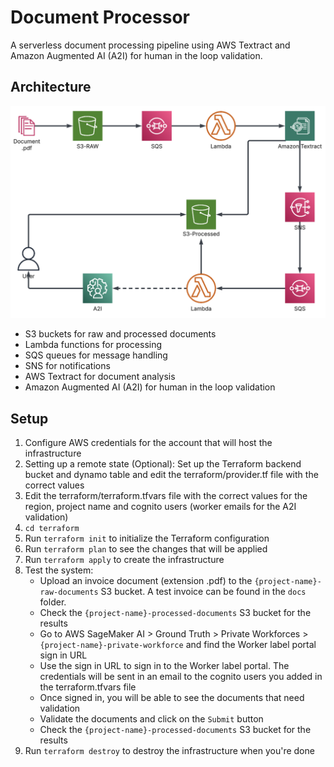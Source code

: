# Document Processor

A serverless document processing pipeline using AWS Textract and Amazon Augmented AI (A2I) for human in the loop validation.

## Architecture

![Architecture Diagram](./docs/IDP_HLD.png)

- S3 buckets for raw and processed documents
- Lambda functions for processing
- SQS queues for message handling
- SNS for notifications
- AWS Textract for document analysis
- Amazon Augmented AI (A2I) for human in the loop validation


## Setup

1. Configure AWS credentials for the account that will host the infrastructure
2. Setting up a remote state (Optional): Set up the Terraform backend bucket and dynamo table and edit the terraform/provider.tf file with the correct values
3. Edit the terraform/terraform.tfvars file with the correct values for the region, project name and cognito users (worker emails for the A2I validation)
4. `cd terraform`
5. Run `terraform init` to initialize the Terraform configuration
6. Run `terraform plan` to see the changes that will be applied
7. Run `terraform apply` to create the infrastructure
8. Test the system: 
   - Upload an invoice document (extension .pdf) to the `{project-name}-raw-documents` S3 bucket. A test invoice can be found in the `docs` folder.
   - Check the `{project-name}-processed-documents` S3 bucket for the results
   - Go to AWS SageMaker AI > Ground Truth > Private Workforces > `{project-name}-private-workforce` and find the Worker label portal sign in URL
   - Use the sign in URL to sign in to the Worker label portal. The credentials will be sent in an email to the cognito users you added in the terraform.tfvars file
   - Once signed in, you will be able to see the documents that need validation
   - Validate the documents and click on the `Submit` button
   - Check the `{project-name}-processed-documents` S3 bucket for the results
9. Run `terraform destroy` to destroy the infrastructure when you're done


